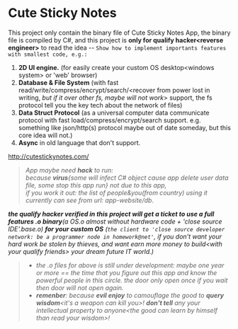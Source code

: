 # Cute Sticky Notes
This project only contain the binary file of Cute Sticky Notes App, the binary file is compiled by C#,  and this project is **only for qualify hacker&lt;reverse engineer>** to read the idea --
`Show how to implement importants features with smallest code, e.g.:`

1) **2D UI engine.** (for easily create your custom OS desktop&lt;windows system> or 'web' browser)
2) **Database & File System** (with fast read/write/compress/encrypt/search/&lt;recover from power lost in writing, *but if it over other fs, maybe will not work*> support, the fs protocol tell you the key tech about the network of files)  
3) **Data Struct Protocol** (as a universal computer data communicate protocol with fast load/compress/encrypt/search support. e.g. something like json/http(s) protocol maybe out of date someday, but this core idea will not.)
4) **Async** in old language that don't support.
  
http://cutestickynotes.com/

>*App maybe need **hack** to run:*  
>*because **virus**{some will infect C# object cause app delete user data file, some stop this app run} not due to this app,*  
>*if you work it out: the list of people&you(from country) using it currently can see from url: app-website/db*.

***the qualify hacker verified in this project will get a ticket to use a full features .o binary**(a OS.o almost without hardware code + 'close source IDE'.base.o) **for your custom OS** (`the client to 'close source developer network: be a programmer node in homework@net'`, if you don't want your hard work be stolen by thieves, and want earn more money to build&lt;with your qualify friends> your dream future IT world.)*  
>*  *the .o files for above is still under development: maybe one year or more == the time that you figure out this app and know the powerful people in this circle. the door only open once if you wait then door will not open again.*  
>*  ***remenber**: because **evil enjoy** to camouflage the good to **query wisdom**&lt;it's a weapon can kill you>! **don't tell** any your intellectual property to anyone&lt;the good can learn by himself than read your wisdom>!*
